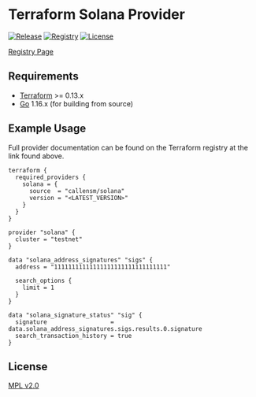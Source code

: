 # Terraform Solana Provider

[![Release](https://img.shields.io/github/v/release/callensm/terraform-provider-solana?color=lightgreen)](https://github.com/callensm/terraform-provider-solana/releases)
[![Registry](https://img.shields.io/badge/registry-doc%40latest-blueviolet?logo=terraform)](https://registry.terraform.io/providers/callensm/solana/latest/docs)
[![License](https://img.shields.io/badge/license-MPLv2.0-blue.svg)](https://github.com/callensm/terraform-provider-solana/blob/main/LICENSE)

[Registry Page](https://registry.terraform.io/providers/callensm/solana/latest)

## Requirements

- [Terraform](https://www.terraform.io/downloads.html) >= 0.13.x
- [Go](https://golang.org/doc/install) 1.16.x (for building from source)

## Example Usage

Full provider documentation can be found on the Terraform registry at the link found above.

```hcl
terraform {
  required_providers {
    solana = {
      source  = "callensm/solana"
      version = "<LATEST_VERSION>"
    }
  }
}

provider "solana" {
  cluster = "testnet"
}

data "solana_address_signatures" "sigs" {
  address = "11111111111111111111111111111111"

  search_options {
    limit = 1
  }
}

data "solana_signature_status" "sig" {
  signature                  = data.solana_address_signatures.sigs.results.0.signature
  search_transaction_history = true
}
```

## License

[MPL v2.0](./LICENSE)
